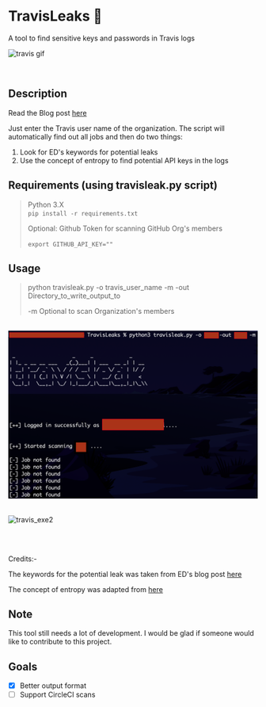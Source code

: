 # TravisLeaks :rocket:
A tool to find sensitive keys and passwords in Travis logs

![travis gif](https://user-images.githubusercontent.com/41824020/57980167-ef242900-7a44-11e9-8425-73560b1d1e0a.gif)

</br>

## Description
Read the Blog post [here](https://blog.shashank.co/2019/05/finding-leaks-in-travis-logs-automated.html)


Just enter the Travis user name of the organization. The script will automatically find out all jobs and then do two things:
1. Look for ED's keywords for potential leaks
2. Use the concept of entropy to find potential API keys in the logs 


## Requirements (using travisleak.py script)

> Python 3.X  
> ``` pip install -r requirements.txt ```
> 
> Optional: Github Token for scanning GitHub Org's members 
> 
> ```export GITHUB_API_KEY="" ```

## Usage
> python travisleak.py -o travis_user_name -m -out Directory_to_write_output_to
>
> -m Optional to scan Organization's members  


<br>

<div style='float: center'>
  <img style='width: 600px' src="travisleak.png"></img>
</div>


</br>

![travis_exe2](https://user-images.githubusercontent.com/41824020/57980170-f3e8dd00-7a44-11e9-9e03-f8e68aef96a9.png)

</br></br>

Credits:-


The keywords for the potential leak was taken from ED's blog post [here](https://edoverflow.com/2019/ci-knew-there-would-be-bugs-here/)


The concept of entropy was adapted from [here](https://github.com/dxa4481/truffleHog)



## Note
This tool still needs a lot of development. I would be glad if someone would like to contribute to this project.

## Goals
- [x] Better output format 
- [ ] Support CircleCI scans
